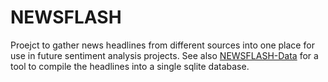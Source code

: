 # NEWSFLASH
Proejct to gather news headlines from different sources into one place for use in future sentiment analysis projects.
See also [NEWSFLASH-Data](https://github.com/BPod123/NEWSFLASH-Data) for a tool to compile the headlines into a single sqlite database.
